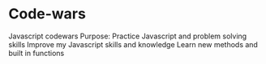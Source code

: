 # Code-wars
Javascript codewars 
Purpose:
Practice Javascript and problem solving skills
Improve my Javascript skills and knowledge
Learn new methods and built in functions
